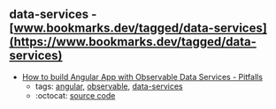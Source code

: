 data-services - [www.bookmarks.dev/tagged/data-services](https://www.bookmarks.dev/tagged/data-services)
---
* [How to build Angular App with Observable Data Services - Pitfalls](http://blog.angular-university.io/how-to-build-angular2-apps-using-rxjs-observable-data-services-pitfalls-to-avoid/)
    * tags: [angular](../tagged/angular.md), [observable](../tagged/observable.md), [data-services](../tagged/data-services.md)
    * :octocat: [source code](https://github.com/jhades/angular2-rxjs-observable-data-services/blob/master/src/state/TodoStore.ts)
